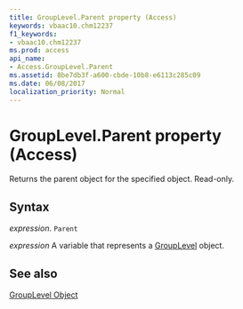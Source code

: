 ```yaml
---
title: GroupLevel.Parent property (Access)
keywords: vbaac10.chm12237
f1_keywords:
- vbaac10.chm12237
ms.prod: access
api_name:
- Access.GroupLevel.Parent
ms.assetid: 8be7db3f-a600-cbde-10b8-e6113c285c09
ms.date: 06/08/2017
localization_priority: Normal
---
```



# GroupLevel.Parent property (Access)

Returns the parent object for the specified object. Read-only.


## Syntax

_expression_. `Parent`

_expression_ A variable that represents a [GroupLevel](Access.GroupLevel.md) object.


## See also


[GroupLevel Object](Access.GroupLevel.md)

